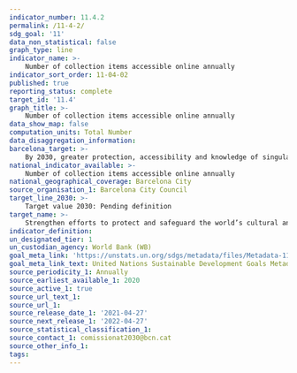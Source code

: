 ```yaml
---
indicator_number: 11.4.2
permalink: /11-4-2/
sdg_goal: '11'
data_non_statistical: false
graph_type: line
indicator_name: >-
    Number of collection items accessible online annually
indicator_sort_order: 11-04-02
published: true
reporting_status: complete
target_id: '11.4'
graph_title: >-
    Number of collection items accessible online annually
data_show_map: false
computation_units: Total Number
data_disaggregation_information: 
barcelona_target: >-
    By 2030, greater protection, accessibility and knowledge of singular heritage and identity features of Barcelona and its neighbourhoods
national_indicator_available: >-
    Number of collection items accessible online annually
national_geographical_coverage: Barcelona City
source_organisation_1: Barcelona City Council
target_line_2030: >-
    Target value 2030: Pending definition
target_name: >-
    Strengthen efforts to protect and safeguard the world’s cultural and natural heritage
indicator_definition:
un_designated_tier: 1
un_custodian_agency: World Bank (WB)
goal_meta_link: 'https://unstats.un.org/sdgs/metadata/files/Metadata-11-04-01.pdf'
goal_meta_link_text: United Nations Sustainable Development Goals Metadata (pdf 894kB)
source_periodicity_1: Annually
source_earliest_available_1: 2020
source_active_1: true
source_url_text_1:
source_url_1:
source_release_date_1: '2021-04-27'
source_next_release_1: '2022-04-27'
source_statistical_classification_1: 
source_contact_1: comissionat2030@bcn.cat
source_other_info_1: 
tags:
---
```

